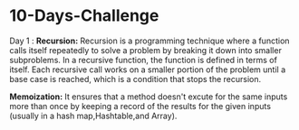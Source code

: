 
# 10-Days-Challenge
Day 1 :
**Recursion:** 
Recursion is a programming technique where a function calls itself repeatedly 
to solve a problem by breaking it down into smaller subproblems. In a recursive function,
the function is defined in terms of itself. Each recursive call works on a smaller portion of 
the problem until a base case is reached, which is a condition that stops the recursion.

**Memoization:** It ensures that a method doesn't excute for the same inputs more than once by keeping 
a record of the results for the given inputs (usually in a hash map,Hashtable,and Array).
